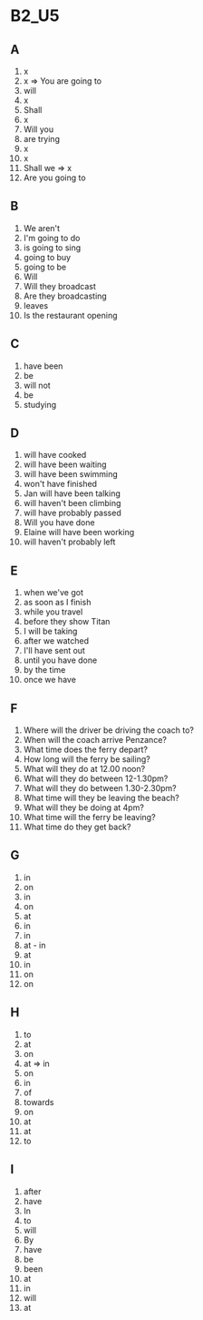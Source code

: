 # B2_U5

## A
1. x
2. x => You are going to
3. will
4. x
5. Shall
6. x
7. Will you
8. are trying
9. x
10. x
11. Shall we => x
12. Are you going to

## B
1. We aren't
2. I'm going to do
3. is going to sing
4. going to buy
5. going to be
6. Will
7. Will they broadcast
8. Are they broadcasting
9. leaves
10. Is the restaurant opening

## C
1. have been
2. be
3. will not
4. be
5. studying

## D
1. will have cooked
2. will have been waiting
3. will have been swimming
4. won't have finished
5. Jan will have been talking
6. will haven't been climbing
7. will have probably passed
8. Will you have done
9. Elaine will have been working
10. will haven't probably left

## E
1. when we've got
2. as soon as I finish
3. while you travel
4. before they show Titan
5. I will be taking
6. after we watched
7. I'll have sent out
8. until you have done
9. by the time
10. once we have

## F
1. Where will the driver be driving the coach to?
2. When will the coach arrive Penzance?
3. What time does the ferry depart?
4. How long will the ferry be sailing?
5. What will they do at 12.00 noon?
6. What will they do between 12-1.30pm?
7. What will they do between 1.30-2.30pm?
8. What time will they be leaving the beach?
9. What will they be doing at 4pm?
10. What time will the ferry be leaving?
11. What time do they get back?

## G
1. in
2. on
3. in
4. on
5. at
6. in
7. in
8. at - in
9. at
10. in
11. on
12. on

## H
1. to
2. at
3. on
4. at => in
5. on
6. in
7. of
8. towards
9. on
10. at
11. at
12. to

## I
1. after
2. have
3. In
4. to
5. will
6. By
7. have
8. be
9. been
10. at
11. in
12. will
13. at